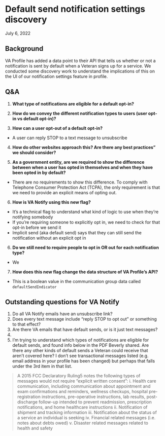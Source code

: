 # Default send notification settings discovery
July 6, 2022

## Background
VA Profile has added a data point to their API that tells us whether or not a notification is sent by default when a Veteran signs up for a service.  We conducted some discovery work to understand the implications of this on the UI of our notification settings feature in profile.

## Q&A
1. **What type of notifications are eligible for a default opt-in?**

2. **How do we convey the different notification types to users (user opt-in vs default opt-in)?**

3. **How can a user opt-out of a default opt-in?**
- A user can reply STOP to a text message to unsubscribe

4. **How do other websites approach this? Are there any best practices” we should consider?**

5. **As a government entity, are we required to show the difference between when a user has opted in themselves and when they have been opted in by default?**
- There are no requirements to show this difference. To comply with 
Telephone Consumer Protection Act (TCPA), the only requirement is that we need to provide an explicit means of opting out.

6. **How is VA Notify using this new flag?**
- It’s a technical flag to understand what kind of logic to use when they’re notifying somebody
- If you’re requiring someone to explicitly opt in, we need to check for that opt-in before we send it
- Implicit send (aka default send) says that they can still send the notification without an explicit opt in

6. **Do we still need to require people to opt in OR out for each notification type?** 
- We 

7. **How does this new flag change the data structure of VA Profile’s API?**
- This is a boolean value in the communication group data called `defaultSendIndicator`



## Outstanding questions for VA Notify
1. Do all VA Notify emails have an unsubscribe link?
2. Does every text message include “reply STOP to opt out” or something to that effect?
3. Are there VA emails that have default sends, or is it just text messages?
4. 
5. I’m trying to understand which types of notifications are eligible for default sends, and found info below in the PDF Beverly shared. Are there any other kinds of default sends a Veteran could receive that aren’t covered here? I don’t see transactional messages listed (e.g. email address in your profile has been changed) but perhaps that falls under the 3rd item in that list.
> A 2015 FCC Declaratory Ruling5 notes the following types of messages would not require “explicit written consent”:
> i. Health care communication, including communication about appointment and exam confirmations and reminders, wellness checkups, hospital pre-registration instructions, pre-operative instructions, lab results, post-discharge follow-up intended to prevent readmission, prescription notifications, and home healthcare instructions
> ii. Notification of shipment and tracking information
> iii. Notification about the status of a service an individual is seeking
> iv. Financial related messages (i.e. notes about debts owed)
> v. Disaster related messages related to health and safety



